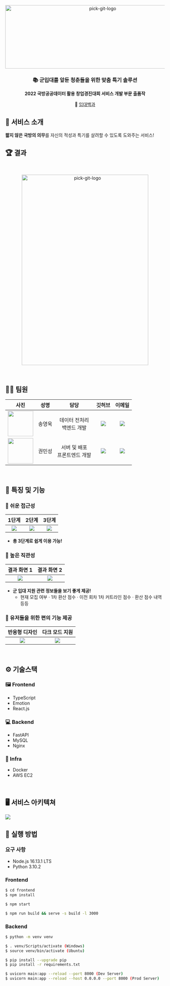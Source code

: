 <p align="center">
    <img src="https://user-images.githubusercontent.com/48237469/216926150-b56c78b6-c9a6-4ed6-bf26-fc0b9ac84088.png" alt="pick-git-logo" width="600" height="200">
</p>

<div align="center">

  <h3><strong> 📚 군입대를 앞둔 청춘들을 위한 맞춤 특기 솔루션 </strong></h3>
  <strong>2022 국방공공데이터 활용 창업경진대회 서비스 개발 부문 출품작</strong>
</div>

<div align="center">

  🔗 [입대백과](http://enlistpedia.org/)

</div>

## 📢 서비스 소개

**짧지 않은 국방의 의무**를 자신의 적성과 특기를 살려할 수 있도록 도와주는 서비스!

## 🏆 결과

<br/>
<p align="center">
    <img src="https://user-images.githubusercontent.com/48237469/216925052-37491cae-079d-460b-9042-8a6c6c255f94.jpg" alt="pick-git-logo" width="400" height="600">
</p>

<br/>

## 🤼‍♂️ 팀원


|사진|성명|담당|깃허브|이메일|
|:-:|:-:|:---:|:-:|:-:|
|<img src="https://github.com/R3gardless.png" width="80" height="80">|송영욱|데이터 전처리<br/>백엔드 개발|<a href="https://github.com/R3gardless"><img src="http://img.shields.io/badge/R3gardless-655ced?style=social&logo=github"/></a>|<a href="mailto:pidaoh@g.skku.edu"><img src="https://img.shields.io/static/v1?label=&message=pidaoh@g.skku.edu&color=orange&style=flat-square&logo=gmail"></a>|
|<img src="https://github.com/kweonminsung.png" width="80" height="80">|권민성|서버 및 배포<br/>프론트엔드 개발|<a href="https://github.com/kweonminsung"><img src="http://img.shields.io/badge/kweonminsung-655ced?style=social&logo=github"/></a>|<a href="mailto:kevin136583@gmail.com"><img src="https://img.shields.io/static/v1?label=&message=kevin136583@gmail.com&color=orange&style=flat-square&logo=gmail"></a>|

<br/>

## 💬 특징 및 기능

### 📌 쉬운 접근성
|1단계|2단계|3단계|
|:-:|:-:|:-:|
|<img src="https://user-images.githubusercontent.com/48237469/216935393-2a5d3948-5955-498f-88df-86a70a7c35ff.png">|<img src="https://user-images.githubusercontent.com/48237469/216935634-124ae574-2783-4bcb-a396-e78958d92018.png">|<img src="https://user-images.githubusercontent.com/48237469/216935790-e3da7b2b-1354-4d6d-b837-9ab70869b9af.png">|

- **총 3단계로 쉽게 이용 가능!**

### 📌 높은 직관성
|결과 화면 1|결과 화면 2|
|:-:|:-:|
|<img src="https://user-images.githubusercontent.com/48237469/216936325-92debdca-5e87-484b-b96f-370c2fe5eccd.png">|<img src="https://user-images.githubusercontent.com/48237469/216936437-673e1682-24f9-4498-b05c-04358a826ebf.png">|

- **군 입대 지원 관련 정보들을 보기 좋게 제공!**
  - 현재 모집 여부 · 1차 환산 점수 · 이전 회차 1차 커트라인 점수 · 환산 점수 내역 등등 


### 📌 유저들을 위한 편의 기능 제공
|반응형 디자인|다크 모드 지원|
|:-:|:-:|
|<img src="https://user-images.githubusercontent.com/48237469/216937416-83b35fcf-2220-4b5a-937e-b3f0e880d464.png">|<img src="https://user-images.githubusercontent.com/48237469/216937474-2bfa6034-94b3-417a-9c3d-644b13b29581.png">|

<br/>

## ⚙ 기술스택


### 🖼 Frontend

- TypeScript
- Emotion
- React.js

### 💻 Backend

 - FastAPI
 - MySQL
 - Nginx

### 📡 Infra

 - Docker
 - AWS EC2

<br/>

## 🖥 서비스 아키텍쳐

<img src="https://user-images.githubusercontent.com/48237469/216937921-58419993-fc5b-43cc-bf97-fbd29acadb93.png">

<br/>

## 📢 실행 방법

### 요구 사항

- Node.js 16.13.1 LTS
- Python 3.10.2

### Frontend

```bash
$ cd frontend
$ npm install

$ npm start

$ npm run build && serve -s build -l 3000
```

### Backend

```bash
$ python -m venv venv

$ . venv/Scripts/activate (Windows)
$ source venv/bin/activate (Ubuntu)

$ pip install --upgrade pip
$ pip install -r requirements.txt

$ uvicorn main:app --reload --port 8000 (Dev Server)
$ uvicorn main:app --reload --host 0.0.0.0 --port 8000 (Prod Server)
```
